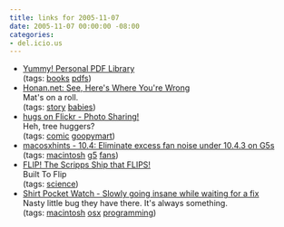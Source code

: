 ```yaml
---
title: links for 2005-11-07
date: 2005-11-07 00:00:00 -08:00
categories:
- del.icio.us
---
```


<ul class="delicious">
	<li>
		<div class="delicious-link"><a href="http://yummy.printfu.org/">Yummy! Personal PDF Library</a></div>
		<div class="delicious-tags">(tags: <a href="http://del.icio.us/torrez/books">books</a> <a href="http://del.icio.us/torrez/pdfs">pdfs</a>)</div>
	</li>
	<li>
		<div class="delicious-link"><a href="http://www.honan.net/2005/11/see-heres-where-youre-wrong.php">Honan.net: See, Here's Where You're Wrong</a></div>
		<div class="delicious-extended">Mat's on a roll.</div>
		<div class="delicious-tags">(tags: <a href="http://del.icio.us/torrez/story">story</a> <a href="http://del.icio.us/torrez/babies">babies</a>)</div>
	</li>
	<li>
		<div class="delicious-link"><a href="http://flickr.com/photos/goopymart/60769860/">hugs on Flickr - Photo Sharing!</a></div>
		<div class="delicious-extended">Heh, tree huggers?</div>
		<div class="delicious-tags">(tags: <a href="http://del.icio.us/torrez/comic">comic</a> <a href="http://del.icio.us/torrez/goopymart">goopymart</a>)</div>
	</li>
	<li>
		<div class="delicious-link"><a href="http://www.macosxhints.com/article.php?story=20051106063023177">macosxhints - 10.4: Eliminate excess fan noise under 10.4.3 on G5s</a></div>
		<div class="delicious-tags">(tags: <a href="http://del.icio.us/torrez/macintosh">macintosh</a> <a href="http://del.icio.us/torrez/g5">g5</a> <a href="http://del.icio.us/torrez/fans">fans</a>)</div>
	</li>
	<li>
		<div class="delicious-link"><a href="http://sio.ucsd.edu/voyager/flip/index.html">FLIP! The Scripps Ship that FLIPS!</a></div>
		<div class="delicious-extended">Built To Flip</div>
		<div class="delicious-tags">(tags: <a href="http://del.icio.us/torrez/science">science</a>)</div>
	</li>
	<li>
		<div class="delicious-link"><a href="http://www.shirt-pocket.com/blog/index.php/shadedgrey/comments/slowly_going_insane_while_waiting_for_a_fix/">Shirt Pocket Watch - Slowly going insane while waiting for a fix</a></div>
		<div class="delicious-extended">Nasty little bug they have there. It's always something.</div>
		<div class="delicious-tags">(tags: <a href="http://del.icio.us/torrez/macintosh">macintosh</a> <a href="http://del.icio.us/torrez/osx">osx</a> <a href="http://del.icio.us/torrez/programming">programming</a>)</div>
	</li>
</ul>
